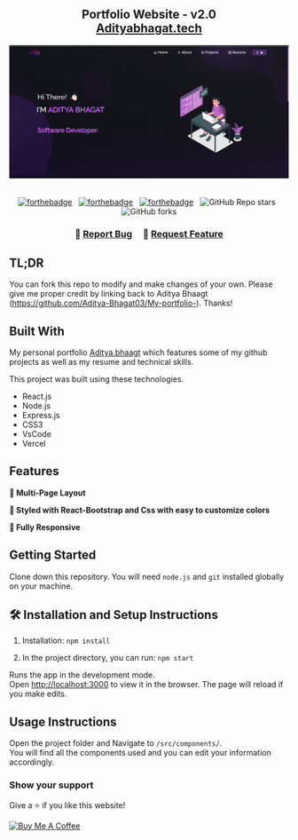 <h2 align="center">
  Portfolio Website - v2.0<br/>
  <a href="[https://aditya-bhagat.netlify.app](https://aditya-bhagat.netlify.app/))" target="_blank">Adityabhagat.tech</a>
</h2>
<div align="center">
  <img alt="Demo" src="./Images/Ab.png" />
</div>

<br/>

<center>

[![forthebadge](https://forthebadge.com/images/badges/built-with-love.svg)](https://forthebadge.com) &nbsp;
[![forthebadge](https://forthebadge.com/images/badges/made-with-javascript.svg)](https://forthebadge.com) &nbsp;
[![forthebadge](https://forthebadge.com/images/badges/open-source.svg)](https://forthebadge.com) &nbsp;
![GitHub Repo stars](https://img.shields.io/github/stars/soumyajit4419/Portfolio?color=red&logo=github&style=for-the-badge) &nbsp;
![GitHub forks](https://img.shields.io/github/forks/soumyajit4419/Portfolio?color=red&logo=github&style=for-the-badge)

</center>

<h3 align="center">
    🔹
    <a href="https://github.com/Aditya-Bhagat03">Report Bug</a> &nbsp; &nbsp;
    🔹
    <a href="https://github.com/Aditya-Bhagat03">Request Feature</a>
</h3>

## TL;DR

You can fork this repo to modify and make changes of your own. Please give me proper credit by linking back to Aditya Bhaagt (https://github.com/Aditya-Bhagat03/My-portfolio-). Thanks!

## Built With

My personal portfolio <a href="https://github.com/Aditya-Bhagat03" target="_blank">Aditya.bhaagt</a> which features some of my github projects as well as my resume and technical skills.<br/>

This project was built using these technologies.

- React.js
- Node.js
- Express.js
- CSS3
- VsCode
- Vercel

## Features

**📖 Multi-Page Layout**

**🎨 Styled with React-Bootstrap and Css with easy to customize colors**

**📱 Fully Responsive**

## Getting Started

Clone down this repository. You will need `node.js` and `git` installed globally on your machine.

## 🛠 Installation and Setup Instructions

1. Installation: `npm install`

2. In the project directory, you can run: `npm start`

Runs the app in the development mode.\
Open [http://localhost:3000](http://localhost:3000) to view it in the browser.
The page will reload if you make edits.

## Usage Instructions

Open the project folder and Navigate to `/src/components/`. <br/>
You will find all the components used and you can edit your information accordingly.

### Show your support

Give a ⭐ if you like this website!

<a href="https://github.com/Aditya-Bhagat03/My-portfolio" target="_blank"><img src="https://cdn.buymeacoffee.com/buttons/v2/default-violet.png" alt="Buy Me A Coffee" height= "60px" width= "217px" ></a>
